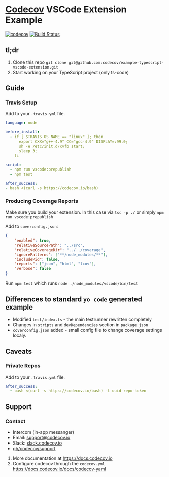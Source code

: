 # [Codecov][1] VSCode Extension Example

[![codecov](https://codecov.io/gh/codecov/example-typescript-vscode-extension/branch/master/graph/badge.svg)](https://codecov.io/gh/codecov/example-typescript-vscode-extension)
[![Build Status](https://travis-ci.org/codecov/example-typescript-vscode-extension.svg?branch=master)](https://travis-ci.org/codecov/example-typescript-vscode-extension)

## tl;dr
1. Clone this repo `git clone git@github.com:codecov/example-typescript-vscode-extension.git`
2. Start working on your TypeScript project (only ts-code)

## Guide
### Travis Setup
Add to your `.travis.yml` file.
```yml
language: node

before_install:
  - if [ $TRAVIS_OS_NAME == "linux" ]; then
      export CXX="g++-4.9" CC="gcc-4.9" DISPLAY=:99.0;
      sh -e /etc/init.d/xvfb start;
      sleep 3;
    fi

script:
  - npm run vscode:prepublish
  - npm test

after_success:
- bash <(curl -s https://codecov.io/bash)
```
### Producing Coverage Reports
Make sure you build your extension. In this case via `tsc -p ./` or simply `npm run vscode:prepublish`

Add to `coverconfig.json`:
```json
{
    "enabled": true,
    "relativeSourcePath": "../src",
    "relativeCoverageDir": "../../coverage",
    "ignorePatterns": ["**/node_modules/**"],
    "includePid": false,
    "reports": ["json", "html", "lcov"],
    "verbose": false
}
```
Run `npm test` which runs `node ./node_modules/vscode/bin/test`

## Differences to standard `yo code` generated example

* Modified `test/index.ts` - the main testrunner rewritten completely
* Changes in `stripts` and `devDependencies` section in `package.json`
* `coverconfig.json` added - small config file to change coverage settings localy.

## Caveats
### Private Repos

Add to your `.travis.yml` file.

```yml
after_success:
  - bash <(curl -s https://codecov.io/bash) -t uuid-repo-token
```

## Support

### Contact
- Intercom (in-app messanger)
- Email: [support@codecov.io](mailto:support@codecov.io)
- Slack: [slack.codecov.io](https://slack.codecov.io)
- [gh/codecov/support](https://github.com/codecov/support)

1. More documentation at https://docs.codecov.io
2. Configure codecov through the `codecov.yml`  https://docs.codecov.io/docs/codecov-yaml

[1]: https://codecov.io/

